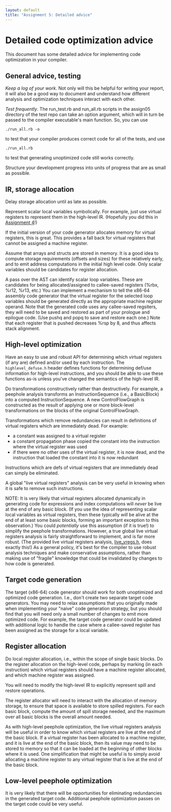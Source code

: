 ```yaml
---
layout: default
title: "Assignment 5: Detailed advice"
---
```


# Detailed code optimization advice

This document has some detailed advice for implementing code optimization
in your compiler.

## General advice, testing

*Keep a log of your work*.  Not only will this be helpful for writing your
report, it will also be a good way to document and understand how different
analysis and optimization techniques interact with each other.

*Test frequently*.  The run\_test.rb and run\_all.rb scripts in the assign05
directory of the test repo can take an option argument, which will in turn
be passed to the compiler executable's main function.  So, you can use

    ./run_all.rb -o

to test that your compiler produces correct code for all of the tests, and
use

    ./run_all.rb

to test that generating unoptimized code still works correctly.

Structure your development progress into units of progress that are as
small as possible.

## IR, storage allocation

Delay storage allocation until as late as possible.

Represent scalar local variables symbolically.  For example, just use
virtual registers to represent them in the high-level IR.
(Hopefully you did this in [Assignment 4](assign04.html)!)

If the initial version of your code generator allocates memory for
virtual registers, this is great.  This provides a fall back for
virtual registers that cannot be assigned a machine register.

Assume that arrays and structs are stored in memory.  It is a good idea
to compute storage requirements (offsets and sizes) for these relatively
early, and to emit address computations in the initial high level code.
Only scalar variables should be candidates for register allocation.

A pass over the AST can identify scalar loop variables.  These are
candidates for being allocated/assigned to callee-saved registers
(%rbx, %r12, %r13, etc.)  You can implement a mechanism to tell the
x86-64 assembly code generator that the virtual register for the
selected loop variables should be generated directly as the appropriate
machine register operand.  Note that the generated code uses any
callee-saved regsiters, they will need to be saved and restored as part
of your prologue and epilogue code.  (Use pushq and popq to save and
restore each one.)  Note that each register that is pushed decreases
%rsp by 8, and thus affects stack alignment.

## High-level optimization

Have an easy to use and robust API for determining which virtual registers
(if any are) defined and/or used by each instruction. The
`highlevel_defuse.h` header defines functions for determining def/use
information for high-level instructions, and you should be able to use
these functions as-is unless you've changed the semantics of the
high-level IR.

Do transformations constructively rather than destructively.  For example,
a peephole analysis transforms an InstructionSequence (i.e., a BasicBlock)
into a computed InstructionSequence.  A new ControlFlowGraph is constructed
as the result of applying one or more block-level transformations on
the blocks of the original ControlFlowGraph.

Transformations which remove redundancies can result in definitions of
virtual registers which are immediately dead.  For example:

* a constant was assigned to a virtual register
* a constant propagation phase copied the constant into the instruction
  where the virtual register was used
* if there were no other uses of the virtual register, it is now
  dead, and the instruction that loaded the constant into it is
  now redundant

Instructions which are defs of virtual registers that are immediately dead
can simply be eliminated.

A global "live virtual registers" analysis can be very useful in knowing when
it is safe to remove such instructions.

NOTE: It is very likely that virtual registers allocated dynamically in
generating code for expressions and index computations will *never*
be live at the end of any basic block.  (If you use the idea of representing
scalar local variables as virtual registers, then these typically
*will* be alive at the end of at least some basic blocks, forming an
important exception to this observation.)  You could *potentially* use this
assumption (if it is true!) to simplify the peephole transformations.
However, a true global live virtual registers analysis is fairly
straightforward to implement, and is far more robust.  (The provided
live virtual registers analysis, [live\_vregs.h](live_vregs.h),
does exactly this!)  As a general policy,
it's best for the compiler to use robust analysis techniques and make
conservative assumptions, rather than making use of "fragile" knowledge that
could be invalidated by changes to how code is generated.

## Target code generation

The target (x86-64) code generator should work for both unoptimized and
optimized code generation.  I.e., don't create two separate target code
generators.  You may need to relax assumptions that you originally made when
implementing your "naive" code generation strategy, but you should find that
you will need only a small number of changes to emit more optimized code.
For example, the target code generator could be updated with additional
logic to handle the case where a callee-saved register has been assigned
as the storage for a local variable.

## Register allocation

Do local register allocation, i.e., within the scope of single basic blocks.
Do the register allocation on the high-level code, perhaps by marking
(in each instruction) which virtual registers should have a machine
register allocated, and which machine register was assigned.

You will need to modify the high-level IR to explicitly represent spill
and restore operations.

The register allocator will need to interact with the allocation of memory
storage, to ensure that space is available to store spilled registers.
For each basic block, compute the amount of spill storage needed, and
the maximum over all basic blocks is the overall amount needed.

As with high-level peephole optimization, the live virtual registers
analysis will be useful in order to know which virtual registers are live
at the end of the basic block.  If a virtual register has been allocated
to a machine register, and it is live at the end of the basic block,
then its value may need to be stored to memory so that it can be loaded
at the beginning of other blocks where it is used.  One simplification
that might be useful is to simply avoid allocating a machine register
to any virtual register that is live at the end of the basic block.

## Low-level peephole optimization

It is very likely that there will be opportunities for eliminating redundancies
in the generated target code.  Additional peephole optimization passes on the
target code could be very useful.
